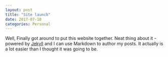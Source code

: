 ```yaml
---
layout: post
title: "Site launch"
date: 2017-07-18
categories: Personal
---
```


Well, Finally got around to put this website together. Neat thing about it - powered by
[Jekyll](http://jekyllrb.com) and I can use Markdown to author my posts. It actually is a lot easier than I thought
it was going to be.